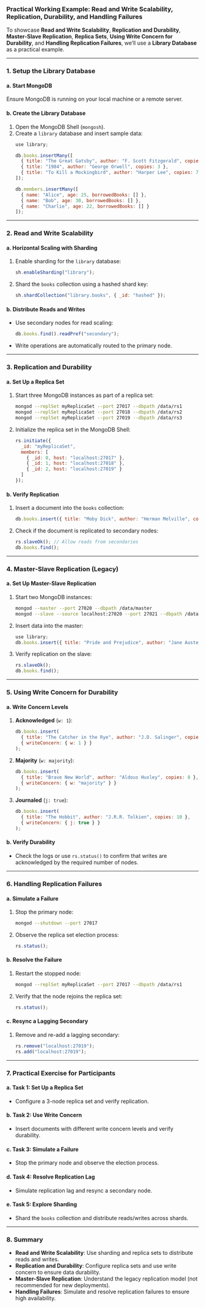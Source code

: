 ### **Practical Working Example: Read and Write Scalability, Replication, Durability, and Handling Failures**

To showcase **Read and Write Scalability**, **Replication and Durability**, **Master-Slave Replication**, **Replica Sets**, **Using Write Concern for Durability**, and **Handling Replication Failures**, we’ll use a **Library Database** as a practical example. 

---

### **1. Setup the Library Database**

#### **a. Start MongoDB**
Ensure MongoDB is running on your local machine or a remote server.

#### **b. Create the Library Database**
1. Open the MongoDB Shell (`mongosh`).
2. Create a `library` database and insert sample data:
   ```javascript
   use library;

   db.books.insertMany([
     { title: "The Great Gatsby", author: "F. Scott Fitzgerald", copies: 5 },
     { title: "1984", author: "George Orwell", copies: 3 },
     { title: "To Kill a Mockingbird", author: "Harper Lee", copies: 7 }
   ]);

   db.members.insertMany([
     { name: "Alice", age: 25, borrowedBooks: [] },
     { name: "Bob", age: 30, borrowedBooks: [] },
     { name: "Charlie", age: 22, borrowedBooks: [] }
   ]);
   ```

---

### **2. Read and Write Scalability**

#### **a. Horizontal Scaling with Sharding**
1. Enable sharding for the `library` database:
   ```javascript
   sh.enableSharding("library");
   ```
2. Shard the `books` collection using a hashed shard key:
   ```javascript
   sh.shardCollection("library.books", { _id: "hashed" });
   ```

#### **b. Distribute Reads and Writes**
- Use secondary nodes for read scaling:
  ```javascript
  db.books.find().readPref("secondary");
  ```
- Write operations are automatically routed to the primary node.

---

### **3. Replication and Durability**

#### **a. Set Up a Replica Set**
1. Start three MongoDB instances as part of a replica set:
   ```bash
   mongod --replSet myReplicaSet --port 27017 --dbpath /data/rs1
   mongod --replSet myReplicaSet --port 27018 --dbpath /data/rs2
   mongod --replSet myReplicaSet --port 27019 --dbpath /data/rs3
   ```
2. Initialize the replica set in the MongoDB Shell:
   ```javascript
   rs.initiate({
     _id: "myReplicaSet",
     members: [
       { _id: 0, host: "localhost:27017" },
       { _id: 1, host: "localhost:27018" },
       { _id: 2, host: "localhost:27019" }
     ]
   });
   ```

#### **b. Verify Replication**
1. Insert a document into the `books` collection:
   ```javascript
   db.books.insert({ title: "Moby Dick", author: "Herman Melville", copies: 2 });
   ```
2. Check if the document is replicated to secondary nodes:
   ```javascript
   rs.slaveOk(); // Allow reads from secondaries
   db.books.find();
   ```

---

### **4. Master-Slave Replication (Legacy)**

#### **a. Set Up Master-Slave Replication**
1. Start two MongoDB instances:
   ```bash
   mongod --master --port 27020 --dbpath /data/master
   mongod --slave --source localhost:27020 --port 27021 --dbpath /data/slave
   ```
2. Insert data into the master:
   ```javascript
   use library;
   db.books.insert({ title: "Pride and Prejudice", author: "Jane Austen", copies: 4 });
   ```
3. Verify replication on the slave:
   ```javascript
   rs.slaveOk();
   db.books.find();
   ```

---

### **5. Using Write Concern for Durability**

#### **a. Write Concern Levels**
1. **Acknowledged** (`w: 1`):
   ```javascript
   db.books.insert(
     { title: "The Catcher in the Rye", author: "J.D. Salinger", copies: 6 },
     { writeConcern: { w: 1 } }
   );
   ```
2. **Majority** (`w: majority`):
   ```javascript
   db.books.insert(
     { title: "Brave New World", author: "Aldous Huxley", copies: 8 },
     { writeConcern: { w: "majority" } }
   );
   ```
3. **Journaled** (`j: true`):
   ```javascript
   db.books.insert(
     { title: "The Hobbit", author: "J.R.R. Tolkien", copies: 10 },
     { writeConcern: { j: true } }
   );
   ```

#### **b. Verify Durability**
- Check the logs or use `rs.status()` to confirm that writes are acknowledged by the required number of nodes.

---

### **6. Handling Replication Failures**

#### **a. Simulate a Failure**
1. Stop the primary node:
   ```bash
   mongod --shutdown --port 27017
   ```
2. Observe the replica set election process:
   ```javascript
   rs.status();
   ```

#### **b. Resolve the Failure**
1. Restart the stopped node:
   ```bash
   mongod --replSet myReplicaSet --port 27017 --dbpath /data/rs1
   ```
2. Verify that the node rejoins the replica set:
   ```javascript
   rs.status();
   ```

#### **c. Resync a Lagging Secondary**
1. Remove and re-add a lagging secondary:
   ```javascript
   rs.remove("localhost:27019");
   rs.add("localhost:27019");
   ```

---

### **7. Practical Exercise for Participants**

#### **a. Task 1: Set Up a Replica Set**
- Configure a 3-node replica set and verify replication.

#### **b. Task 2: Use Write Concern**
- Insert documents with different write concern levels and verify durability.

#### **c. Task 3: Simulate a Failure**
- Stop the primary node and observe the election process.

#### **d. Task 4: Resolve Replication Lag**
- Simulate replication lag and resync a secondary node.

#### **e. Task 5: Explore Sharding**
- Shard the `books` collection and distribute reads/writes across shards.

---

### **8. Summary**

- **Read and Write Scalability**: Use sharding and replica sets to distribute reads and writes.
- **Replication and Durability**: Configure replica sets and use write concern to ensure data durability.
- **Master-Slave Replication**: Understand the legacy replication model (not recommended for new deployments).
- **Handling Failures**: Simulate and resolve replication failures to ensure high availability.
